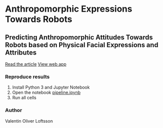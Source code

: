 # Anthropomorphic Expressions Towards Robots
## Predicting Anthropomorphic Attitudes Towards Robots based on Physical Facial Expressions and Attributes

[Read the article](article.pdf)
[View web app](https://www.anthropomorphic-expressions.herokuapp.com)

### Reproduce results

1. Install Python 3 and Jupyter Notebook
2. Open the notebook [pipeline.ipynb](pipeline.ipynb)
3. Run all cells

### Author
Valentin Oliver Loftsson
